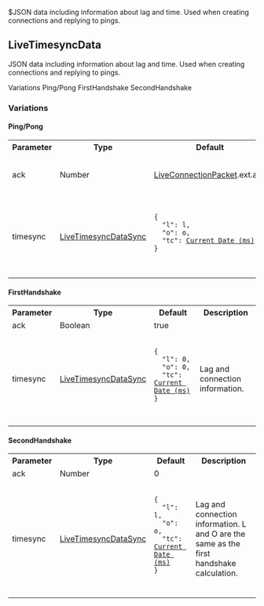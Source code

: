 $JSON data including information about lag and time. Used when creating connections and replying to pings.
## LiveTimesyncData
JSON data including information about lag and time. Used when creating connections and replying to pings.

<div class="navigation">
  <div>
    <span>Variations</span>
    <a link="?scrollTo=ping" class="nav">Ping/Pong</a>
    <a link="?scrollTo=first-handshake" class="nav">FirstHandshake</a>
    <a link="?scrollTo=second-handshake" class="nav">SecondHandshake</a>
  </div>
</div>

### Variations
#### Ping/Pong <a class="nam" link="?scrollTo=ping"></a>
<table>
  <tr>
    <th>Parameter</th>
    <th>Type</th>
    <th>Default</th>
    <th>Description</th>
  </tr>
  <tr>
    <td>ack</td>
    <td>Number</td>
    <td><a href="#/enum/LiveConnectionPacket">LiveConnectionPacket</a>.ext.ack</td>
    <td>The ack located in the ping message.</td>
  </tr>
  <tr>
    <td>timesync</td>
    <td><a href="#/enum/LiveTimesyncDataSync">LiveTimesyncDataSync</a></td>
    <td>
      <pre>
        <code>
<!--   -->{
<!--   -->  "l": l,
<!--   -->  "o": o,
<!--   -->  "tc": <a href="https://en.wikipedia.org/wiki/Unix_time">Current Date (ms)</a>
<!--   -->}
        </code>
      </pre>
    </td>
    <td>Lag and connection information. L and O are the same as the first handshake calculation.</td>
  </tr>
</table>

<a class="nam" link="?scrollTo=first-handshake"></a>
#### FirstHandshake

<table>
  <tr>
    <th>Parameter</th>
    <th>Type</th>
    <th>Default</th>
    <th>Description</th>
  </tr>
  <tr>
    <td>ack</td>
    <td>Boolean</td>
    <td>true</td>
    <td></td>
  </tr>
  <tr>
    <td>timesync</td>
    <td><a href="#/enum/LiveTimesyncDataSync">LiveTimesyncDataSync</a></td>
    <td>
      <pre>
        <code>
<!--   -->{
<!--   -->  "l": 0,
<!--   -->  "o": 0,
<!--   -->  "tc": <a href="https://en.wikipedia.org/wiki/Unix_time">Current Date (ms)</a>
<!--   -->}
        </code>
      </pre>
    </td>
    <td>Lag and connection information.</td>
  </tr>
</table>

<a class="nam" link="?scrollTo=second-handshake"></a>
#### SecondHandshake
<table>
  <tr>
    <th>Parameter</th>
    <th>Type</th>
    <th>Default</th>
    <th>Description</th>
  </tr>
  <tr>
    <td>ack</td>
    <td>Number</td>
    <td>0</td>
    <td></td>
  </tr>
  <tr>
    <td>timesync</td>
    <td><a href="#/enum/LiveTimesyncDataSync">LiveTimesyncDataSync</a></td>
    <td>
      <pre>
        <code>
<!--   -->{
<!--   -->  "l": l,
<!--   -->  "o": o,
<!--   -->  "tc": <a href="https://en.wikipedia.org/wiki/Unix_time">Current Date (ms)</a>
<!--   -->}
        </code>
      </pre>
    </td>
    <td>Lag and connection information. L and O are the same as the first handshake calculation.</td>
  </tr>
</table>
